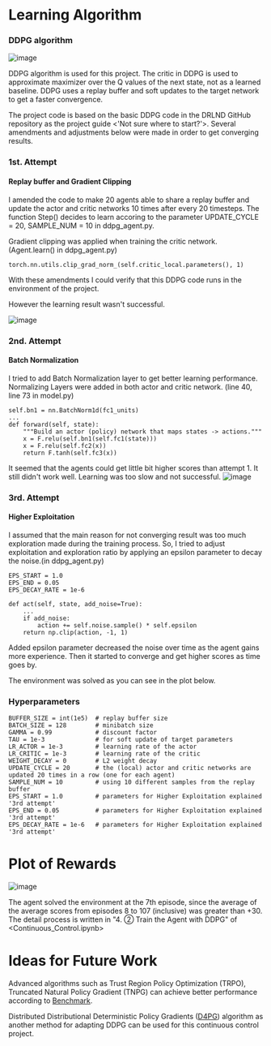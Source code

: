 # Learning Algorithm


### DDPG algorithm
![image](https://user-images.githubusercontent.com/55370676/195748515-6884c155-7a43-4fd8-8095-776257549077.png)

DDPG algorithm is used for this project. The critic in DDPG is used to approximate maximizer over the Q values of the next state, not as a learned baseline.
DDPG uses a replay buffer and soft updates to the target network to get a faster convergence. 

The project code is based on the basic DDPG code in the DRLND GitHub repository as the project guide <'Not sure where to start?'>.
Several amendments and adjustments below were made in order to get converging results.

### 1st. Attempt

#### Replay buffer and Gradient Clipping

I amended the code to make 20 agents able to share a replay buffer and update the actor and critic networks 10 times after every 20 timesteps.
The function Step() decides to learn accoring to the parameter UPDATE_CYCLE = 20, SAMPLE_NUM = 10 in ddpg_agent.py.

Gradient clipping was applied when training the critic network. (Agent.learn() in ddpg_agent.py)

    torch.nn.utils.clip_grad_norm_(self.critic_local.parameters(), 1)
    
With these amendments I could verify that this DDPG code runs in the environment of the project.

However the learning result wasn't successful.

![image](https://user-images.githubusercontent.com/55370676/195717141-15e0b087-d59e-40a4-8696-b548f12422fd.png)


### 2nd. Attempt 
#### Batch Normalization
I tried to add Batch Normalization layer to get better learning performance. 
Normalizing Layers were added in both actor and critic network. (line 40, line 73 in model.py)

    self.bn1 = nn.BatchNorm1d(fc1_units)
    ...
    def forward(self, state):
        """Build an actor (policy) network that maps states -> actions."""
        x = F.relu(self.bn1(self.fc1(state)))
        x = F.relu(self.fc2(x))
        return F.tanh(self.fc3(x))
    
It seemed that the agents could get little bit higher scores than attempt 1. 
It still didn't work well. Learning was too slow and not successful.
![image](https://user-images.githubusercontent.com/55370676/195717347-4565260b-5c11-4343-8548-e7ab20a30201.png)


### 3rd. Attempt 
#### Higher Exploitation
I assumed that the main reason for not converging result was too much exploration made during the training process.
So, I tried to adjust exploitation and exploration ratio by applying an epsilon parameter to decay the noise.(in ddpg_agent.py)

    EPS_START = 1.0
    EPS_END = 0.05
    EPS_DECAY_RATE = 1e-6
    
    def act(self, state, add_noise=True):
        ...
        if add_noise:
            action += self.noise.sample() * self.epsilon  
        return np.clip(action, -1, 1)
        
Added epsilon parameter decreased the noise over time as the agent gains more experience.
Then it started to converge and get higher scores as time goes by.

The environment was solved as you can see in the plot below.


### Hyperparameters

    BUFFER_SIZE = int(1e5)  # replay buffer size
    BATCH_SIZE = 128        # minibatch size
    GAMMA = 0.99            # discount factor
    TAU = 1e-3              # for soft update of target parameters
    LR_ACTOR = 1e-3         # learning rate of the actor 
    LR_CRITIC = 1e-3        # learning rate of the critic
    WEIGHT_DECAY = 0        # L2 weight decay
    UPDATE_CYCLE = 20       # the (local) actor and critic networks are updated 20 times in a row (one for each agent)
    SAMPLE_NUM = 10         # using 10 different samples from the replay buffer
    EPS_START = 1.0         # parameters for Higher Exploitation explained '3rd attempt'
    EPS_END = 0.05          # parameters for Higher Exploitation explained '3rd attempt'
    EPS_DECAY_RATE = 1e-6   # parameters for Higher Exploitation explained '3rd attempt'



# Plot of Rewards

![image](https://user-images.githubusercontent.com/55370676/195745794-e02640f7-4b48-49f1-85d4-0b07af199a40.png)

The agent solved the environment at the 7th episode, since the average of the average scores from episodes 8 to 107 (inclusive) was greater than +30.
The detail process is written in "4. ② Train the Agent with DDPG" of <Continuous_Control.ipynb>


# Ideas for Future Work
Advanced algorithms such as Trust Region Policy Optimization (TRPO), Truncated Natural Policy Gradient (TNPG) can achieve better performance according to [Benchmark](https://arxiv.org/abs/1604.06778).

Distributed Distributional Deterministic Policy Gradients ([D4PG](https://openreview.net/forum?id=SyZipzbCb)) algorithm as another method for adapting DDPG can be used for this continuous control project.

